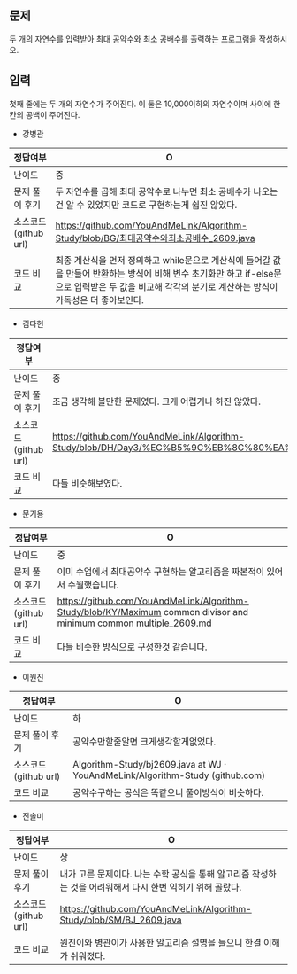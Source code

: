 ## 문제

두 개의 자연수를 입력받아 최대 공약수와 최소 공배수를 출력하는 프로그램을 작성하시오.

## 입력

첫째 줄에는 두 개의 자연수가 주어진다. 이 둘은 10,000이하의 자연수이며 사이에 한 칸의 공백이 주어진다.

- 강병관

| 정답여부 | O |
| --- | --- |
| 난이도 | 중 |
| 문제 풀이 후기 | 두 자연수를 곱해 최대 공약수로 나누면 최소 공배수가 나오는건 알 수 있었지만 코드로 구현하는게 쉽진 않았다. |
| 소스코드(github url) | https://github.com/YouAndMeLink/Algorithm-Study/blob/BG/최대공약수와최소공배수_2609.java |
| 코드 비교 | 최종 계산식을 먼저 정의하고 while문으로 계산식에 들어갈 값을 만들어 반환하는 방식에 비해 변수 초기화만 하고 if-else문으로 입력받은 두 값을 비교해 각각의 분기로 계산하는 방식이 가독성은 더 좋아보인다.  |
- 김다현

| 정답여부 | O |
| --- | --- |
| 난이도 | 중 |
| 문제 풀이 후기 | 조금 생각해 볼만한 문제였다. 크게 어렵거나 하진 않았다. |
| 소스코드(github url) | https://github.com/YouAndMeLink/Algorithm-Study/blob/DH/Day3/%EC%B5%9C%EB%8C%80%EA%B3%B5%EC%95%BD%EC%88%98%EC%99%80%EC%B5%9C%EB%8C%80%EA%B3%B5%EB%B0%B0%EC%88%982609 |
| 코드 비교 | 다들 비슷해보였다. |
- 문기용

| 정답여부 | O |
| --- | --- |
| 난이도 | 중 |
| 문제 풀이 후기 | 이미 수업에서 최대공약수 구현하는 알고리즘을 짜본적이 있어서 수월했습니다. |
| 소스코드(github url) | https://github.com/YouAndMeLink/Algorithm-Study/blob/KY/Maximum common divisor and minimum common multiple_2609.md |
| 코드 비교 | 다들 비슷한 방식으로 구성한것 같습니다. |
- 이원진

| 정답여부 | O |
| --- | --- |
| 난이도 | 하 |
| 문제 풀이 후기 | 공약수만할줄알면 크게생각할게없었다. |
| 소스코드(github url) | Algorithm-Study/bj2609.java at WJ · YouAndMeLink/Algorithm-Study (github.com) |
| 코드 비교 | 공약수구하는 공식은 똑같으니 풀이방식이 비슷하다. |
- 진솔미

| 정답여부 | O |
| --- | --- |
| 난이도 | 상 |
| 문제 풀이 후기 | 내가 고른 문제이다. 나는 수학 공식을 통해 알고리즘 작성하는 것을 어려워해서 다시 한번 익히기 위해 골랐다.  |
| 소스코드(github url) | https://github.com/YouAndMeLink/Algorithm-Study/blob/SM/BJ_2609.java |
| 코드 비교 | 원진이와 병관이가 사용한 알고리즘 설명을 들으니 한결 이해가 쉬워졌다. |

